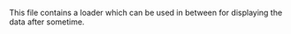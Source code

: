 This file contains a loader which can be used in between for displaying the data after sometime.<br>

